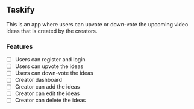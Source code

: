 ## Taskify

This is an app where users can upvote or down-vote the upcoming video ideas that is created by the creators.

### Features
- [ ] Users can register and login
- [ ] Users can upvote the ideas
- [ ] Users can down-vote the ideas
- [ ] Creator dashboard
- [ ] Creator can add the ideas
- [ ] Creator can edit the ideas
- [ ] Creator can delete the ideas